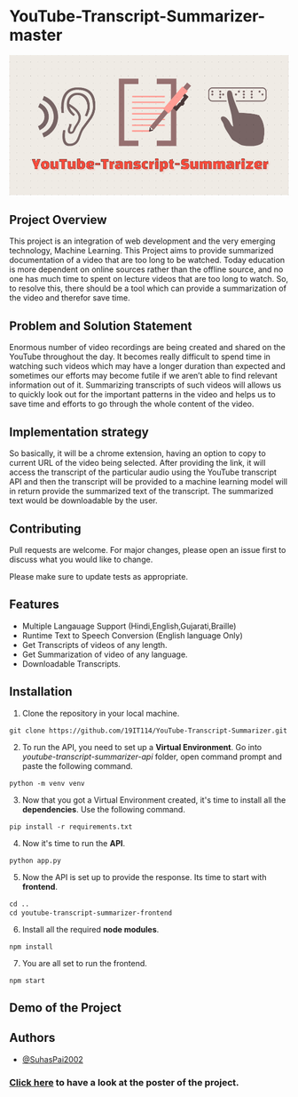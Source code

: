 # YouTube-Transcript-Summarizer-master


![LOGO](https://github.com/SuhasP2002/YouTube-Transcript-Summarizer-master/blob/main/YouTube-Transcript-Summarizer-master/youtube-transcript-summarizer-web-browser-extension/icon.png)
## Project Overview
This project is an integration of web development and the very emerging technology, Machine Learning. This Project aims to provide summarized documentation of a video that are too long to be watched. Today education is more dependent on online sources rather than the offline source, and no one has much time to spent on lecture videos that are too long to watch. So, to resolve this, there should be a tool which can provide a summarization of the video and therefor save time.

## Problem and Solution Statement
Enormous number of video recordings are being created and shared on the YouTube throughout the day. It becomes really difficult to spend time in watching such videos which may have a longer duration than expected and sometimes our efforts may become futile if we aren’t able to find relevant information out of it. Summarizing transcripts of such videos will allows us to quickly look out for the important patterns in the video and helps us to save time and efforts to go through the whole content of the video.

## Implementation strategy
So basically, it will be a chrome extension, having an option to copy to current URL of the video being selected. After providing the link, it will access the transcript of the particular audio using the YouTube transcript API and then the transcript will be provided to a machine learning model will in return provide the summarized text of the transcript. The summarized text would be downloadable by the user.

## Contributing
Pull requests are welcome. For major changes, please open an issue first to discuss what you would like to change.

Please make sure to update tests as appropriate.





## Features

- Multiple Langauage Support (Hindi,English,Gujarati,Braille)
- Runtime Text to Speech Conversion (English language Only)
- Get Transcripts of videos of any length.
- Get Summarization of video of any language.
- Downloadable Transcripts.


## Installation

1. Clone the repository in your local machine.
```
git clone https://github.com/19IT114/YouTube-Transcript-Summarizer.git
```

2. To run the API, you need to set up a **Virtual Environment**. Go into *youtube-transcript-summarizer-api* folder, open command prompt and paste the following command.
```
python -m venv venv
```

3. Now that you got a Virtual Environment created, it's time to install all the **dependencies**. Use the following command.   
```
pip install -r requirements.txt
```
4. Now it's time to run the **API**.
```
python app.py
```
5. Now the API is set up to provide the response. Its time to start with **frontend**.
```
cd ..
cd youtube-transcript-summarizer-frontend
```
6. Install all the required **node modules**.
```
npm install
```
7. You are all set to run the frontend.
```
npm start
```


## Demo of the Project


## Authors

- [@SuhasPai2002](https://github.com/SuhasP2002)



### [Click here](https://user-images.githubusercontent.com/61548445/149874631-bc411249-2d05-4e0c-ac29-dfb93de78a82.png) to have a look at the poster of the project.
